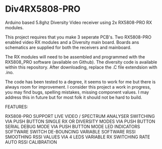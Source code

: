# Div4RX5808-PRO
Arduino based 5.8ghz  Diversity Video receiver using 2x RX5808-PRO RX modules.

This project requires that you make 3 seperate PCB's. Two RX5808-PRO enabled video RX modules and a Diversity main board.
Boards ans schematics are supplied for both the receivers and mainboard.

The RX modules will need to be assembled and programmed with the RX5808_PRO software (available on Github).
The diversity code is available within this repository. After downloading, replace the .C file extendsion with .ino.

The code has been tested to a degree, it seems to work for me but there is always room for improvement.
I consider this project a work in progress, you may find bugs, spelling mistakes, missing component values. I may address this in future but for most folk it should not be hard to build.

FEATURES:

RX5808-PRO SUPPORT
LIVE VIDEO / SPECTRUM ANALYSER SWITCHING VIA PUSH BUTTON
SINGLE RX OR DIVERSITY MODES VIA PUSH BUTTON
SERIAL DEBUG MODE VIA PUSH BUTTON
MODE LED INDICATORS
SOFTWARE SWITCH DE-BOUNCING
VARIABLE SOFTWARE RSSI SMOOTHING
RSSI VALUES VIA 4 LEDS
VARIABLE RX SWITCHING RATE
AUTO RSSI CALIBRATION
